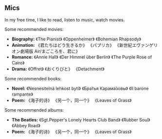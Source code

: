 ## Mics

<p>In my free time, I like to read, listen to music, watch movies.</p>

<p>Some recommended movies:</p>

<ul>
  <li><strong>Biography:</strong> 《The Pianist》 《Oppenheimer》 《Bohemian Rhapsody》</li>
  <li><strong>Animation:</strong> 《君たちはどう生きるか》 《パプリカ》 《新世紀エヴァンゲリオン劇場版 Air/まごころを、君に》</li>
  <li><strong>Romance:</strong> 《Annie Hall》 《Der Himmel über Berlin》 《The Purple Rose of Cairo》</li>
  <li><strong>Drama:</strong> 《Offret》 《おくりびと》 《Detachment》</li>
</ul>

<p>Some recommended books:</p>

<ul>
  <li><strong>Novel:</strong> 《Nesnesitelná lehkost bytí》 《Бра́тья Карама́зовы》 《Il barone rampante》</li>
  <li><strong>Poem:</strong> 《海子的诗》 《另一个，同一个》 《Leaves of Grass》</li>
</ul>

<p>Some recommended albums:</p>

<ul>
  <li><strong>The Beatles:</strong> 《Sgt.Pepper's Lonely Hearts Club Band》 《Rubber Soul》 《Abbey Road》</li>
  <li><strong>Poem:</strong> 《海子的诗》 《另一个，同一个》 《Leaves of Grass》</li>
</ul>
